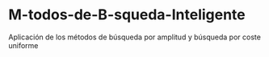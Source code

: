 # M-todos-de-B-squeda-Inteligente
Aplicación de los métodos de búsqueda por amplitud y búsqueda por coste uniforme
